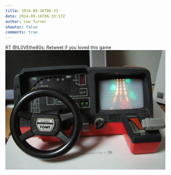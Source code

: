 ```yaml
---
title: 2014-09-16T06-33
date: 2014-09-16T06:33:17Z
author: Lee Turner
showtoc: false
comments: true
---
```


RT @IL0VEthe80s: Retweet if you loved this game ![](/img/x//511764741266874368-Bxb4Wa6CEAAJwc1.jpg)

